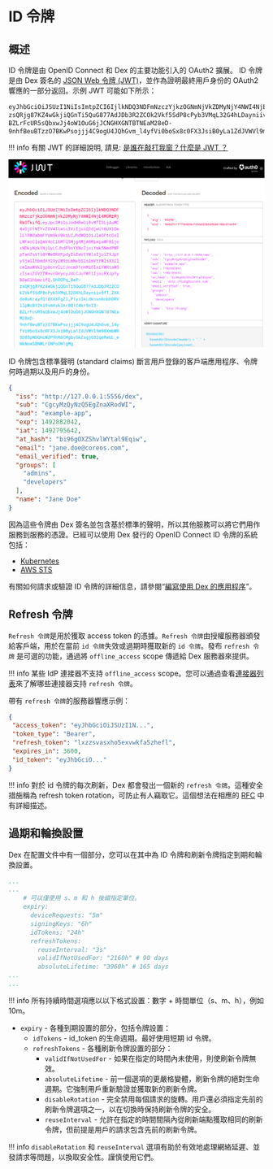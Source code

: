 # ID 令牌

## 概述

ID 令牌是由 OpenID Connect 和 Dex 的主要功能引入的 OAuth2 擴展。 ID 令牌是由 Dex 簽名的 [JSON Web 令牌 (JWT)](https://jwt.io/)，並作為證明最終用戶身份的 OAuth2 響應的一部分返回。示例 JWT 可能如下所示：

```console
eyJhbGciOiJSUzI1NiIsImtpZCI6IjlkNDQ3NDFmNzczYjkzOGNmNjVkZDMyNjY4NWI4NjE4MGMzMjRkOTkifQ.eyJpc3MiOiJodHRwOi8vMTI3LjAuMC4xOjU1NTYvZGV4Iiwic3ViIjoiQ2djeU16UXlOelE1RWdabmFYUm9kV0kiLCJhdWQiOiJleGFtcGxlLWFwcCIsImV4cCI6MTQ5Mjg4MjA0MiwiaWF0IjoxNDkyNzk1NjQyLCJhdF9oYXNoIjoiYmk5NmdPWFpTaHZsV1l0YWw5RXFpdyIsImVtYWlsIjoiZXJpYy5jaGlhbmdAY29yZW9zLmNvbSIsImVtYWlsX3ZlcmlmaWVkIjp0cnVlLCJncm91cHMiOlsiYWRtaW5zIiwiZGV2ZWxvcGVycyJdLCJuYW1lIjoiRXJpYyBDaGlhbmcifQ.OhROPq_0eP-zsQRjg87KZ4wGkjiQGnTi5QuG877AdJDb3R2ZCOk2Vkf5SdP8cPyb3VMqL32G4hLDayniiv8f1_ZXAde0sKrayfQ10XAXFgZl_P1yilkLdknxn6nbhDRVllpWcB12ki9vmAxklAr0B1C4kr5nI3-BZLrFcUR5sQbxwJj4oW1OuG6jJCNGHXGNTBTNEaM28eD-9nhfBeuBTzzO7BKwPsojjj4C9ogU4JQhGvm_l4yfVi0boSx8c0FX3JsiB0yLa1ZdJVWVl9m90XmbWRSD85pNDQHcWZP9hR6CMgbvGkZsgjG32qeRwUL_eNkNowSBNWLrGNPoON1gMg
```

!!! info
    有關 JWT 的詳細說明, 請見: [是誰在敲打我窗？什麼是 JWT ？](https://5xruby.tw/posts/what-is-jwt)

![](./assets/jwt-token.png)

ID 令牌包含標準聲明 (standard claims) 斷言用戶登錄的客戶端應用程序、令牌何時過期以及用戶的身份。

```json
{
  "iss": "http://127.0.0.1:5556/dex",
  "sub": "CgcyMzQyNzQ5EgZnaXRodWI",
  "aud": "example-app",
  "exp": 1492882042,
  "iat": 1492795642,
  "at_hash": "bi96gOXZShvlWYtal9Eqiw",
  "email": "jane.doe@coreos.com",
  "email_verified": true,
  "groups": [
    "admins",
    "developers"
  ],
  "name": "Jane Doe"
}
```

因為這些令牌由 Dex 簽名並包含基於標準的聲明，所以其他服務可以將它們用作服務到服務的憑證。已經可以使用 Dex 發行的 OpenID Connect ID 令牌的系統包括：

- [Kubernetes](https://kubernetes.io/docs/reference/access-authn-authz/authentication/#openid-connect-tokens) 
- [AWS STS](https://docs.aws.amazon.com/STS/latest/APIReference/Welcome.html)

有關如何請求或驗證 ID 令牌的詳細信息，請參閱“[編寫使用 Dex 的應用程序](https://dexidp.io/docs/using-dex/)”。

## Refresh 令牌

`Refresh 令牌`是用於獲取 access token 的憑據。`Refresh 令牌`由授權服務器頒發給客戶端，用於在當前 `id 令牌`失效或過期時獲取新的 `id 令牌`。發布 `refresh 令牌` 是可選的功能，通過將 `offline_access` scope 傳遞給 Dex 服務器來提供。

!!! info
    某些 IdP 連接器不支持 `offline_access` scope。您可以通過查看[連接器列表](https://dexidp.io/docs/connectors/)來了解哪些連接器支持 `refresh 令牌`。

帶有 `refresh 令牌`的服務器響應示例：

```json
{
 "access_token": "eyJhbGciOiJSUzI1N...",
 "token_type": "Bearer",
 "refresh_token": "lxzzsvasxho5exvwkfa5zhefl",
 "expires_in": 3600,
 "id_token": "eyJhbGciO..."
}
```

!!! info
    對於 id 令牌的每次刷新，Dex 都會發出一個新的 `refresh 令牌`。這種安全措施稱為 refresh token rotation，可防止有人竊取它。這個想法在相應的 [RFC](https://tools.ietf.org/html/rfc6819#section-5.2.2.3) 中有詳細描述。

## 過期和輪換設置

Dex 在配置文件中有一個部分，您可以在其中為 ID 令牌和刷新令牌指定到期和輪換設置。

```yaml title="dex/examples/config-dev.yaml"
...
...
    # 可以僅使用 s、m 和 h 後綴指定單位。
    expiry:
      deviceRequests: "5m"
      signingKeys: "6h"
      idTokens: "24h"
      refreshTokens:
        reuseInterval: "3s"
        validIfNotUsedFor: "2160h" # 90 days
        absoluteLifetime: "3960h" # 165 days
...
...
```

!!! info
    所有持續時間選項應以以下格式設置：數字 + 時間單位（s、m、h），例如 10m。

- `expiry` - 各種到期設置的部分，包括令牌設置：
    - `idTokens` - id_token 的生命週期。最好使用短期 id 令牌。
    - `refreshTokens` - 各種刷新令牌設置的部分：
        - `validIfNotUsedFor` - 如果在指定的時間內未使用，則使刷新令牌無效。
        - `absoluteLifetime` - 前一個選項的更嚴格變體，刷新令牌的絕對生命週期。它強制用戶重新驗證並獲取新的刷新令牌。
        - `disableRotation` - 完全禁用每個請求的旋轉。用戶還必須指定先前的刷新令牌選項之一，以在切換時保持刷新令牌的安全。
        - `reuseInterval` - 允許在指定的時間間隔內從刷新端點獲取相同的刷新令牌，但前提是用戶的請求包含先前的刷新令牌。

!!! info
    `disableRotation` 和 `reuseInterval` 選項有助於有效地處理網絡延遲、並發請求等問題，以換取安全性。謹慎使用它們。
